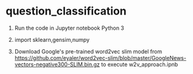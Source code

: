 # question_classification

1. Run the code in Jupyter notebook Python 3

2. import sklearn,gensim,numpy

3. Download Google's pre-trained word2vec slim model from 
   https://github.com/eyaler/word2vec-slim/blob/master/GoogleNews-vectors-negative300-SLIM.bin.gz
   to execute w2v_approach.ipnb

